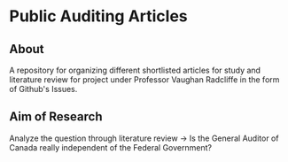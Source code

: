 # Public Auditing Articles
## About
A repository for organizing different shortlisted articles for study and literature review for project under Professor Vaughan Radcliffe in the form of Github's Issues.
## Aim of Research

Analyze the question through literature review -> Is the General Auditor of Canada really independent of the Federal Government?
